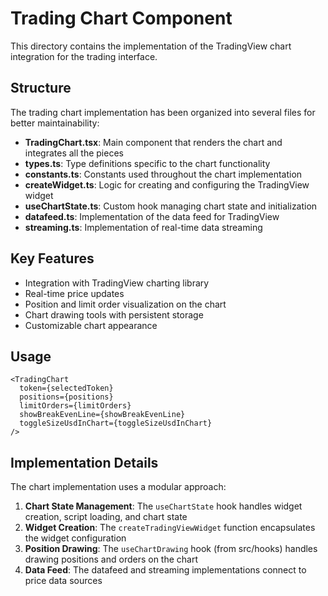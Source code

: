 # Trading Chart Component

This directory contains the implementation of the TradingView chart integration for the trading interface.

## Structure

The trading chart implementation has been organized into several files for better maintainability:

- **TradingChart.tsx**: Main component that renders the chart and integrates all the pieces
- **types.ts**: Type definitions specific to the chart functionality
- **constants.ts**: Constants used throughout the chart implementation
- **createWidget.ts**: Logic for creating and configuring the TradingView widget
- **useChartState.ts**: Custom hook managing chart state and initialization
- **datafeed.ts**: Implementation of the data feed for TradingView
- **streaming.ts**: Implementation of real-time data streaming

## Key Features

- Integration with TradingView charting library
- Real-time price updates
- Position and limit order visualization on the chart
- Chart drawing tools with persistent storage
- Customizable chart appearance

## Usage

```tsx
<TradingChart
  token={selectedToken}
  positions={positions}
  limitOrders={limitOrders}
  showBreakEvenLine={showBreakEvenLine}
  toggleSizeUsdInChart={toggleSizeUsdInChart}
/>
```

## Implementation Details

The chart implementation uses a modular approach:

1. **Chart State Management**: The `useChartState` hook handles widget creation, script loading, and chart state
2. **Widget Creation**: The `createTradingViewWidget` function encapsulates the widget configuration
3. **Position Drawing**: The `useChartDrawing` hook (from src/hooks) handles drawing positions and orders on the chart
4. **Data Feed**: The datafeed and streaming implementations connect to price data sources
